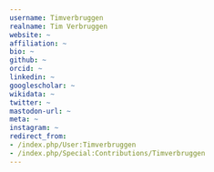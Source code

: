 ```yaml
---
username: Timverbruggen
realname: Tim Verbruggen
website: ~
affiliation: ~
bio: ~
github: ~
orcid: ~
linkedin: ~
googlescholar: ~
wikidata: ~
twitter: ~
mastodon-url: ~
meta: ~
instagram: ~
redirect_from:
- /index.php/User:Timverbruggen
- /index.php/Special:Contributions/Timverbruggen
---
```

